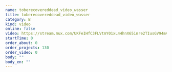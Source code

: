 ```yaml
---
name: toberecovereddead_video_wasser
title: toberecovereddead_video_wasser
category: B
kind: video
online: false
video: https://stream.mux.com/UKFeIHfC3FLVtmY01xL44hnX65inre2TIusGV94mVI8E
startTime: 0
order_about: 0
order_projects: 130
order_video: 0
body: ""
body_en: ""
---
```

